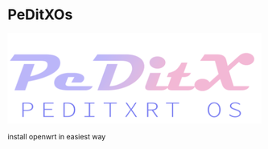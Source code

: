 # PeDitXOs
![PeDitX Banner](https://raw.githubusercontent.com/peditx/luci-theme-peditx/refs/heads/main/luasrc/brand.png)

install openwrt in easiest way

